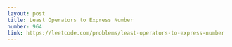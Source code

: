 ```yaml
---
layout: post
title: Least Operators to Express Number
number: 964
link: https://leetcode.com/problems/least-operators-to-express-number
---
```

